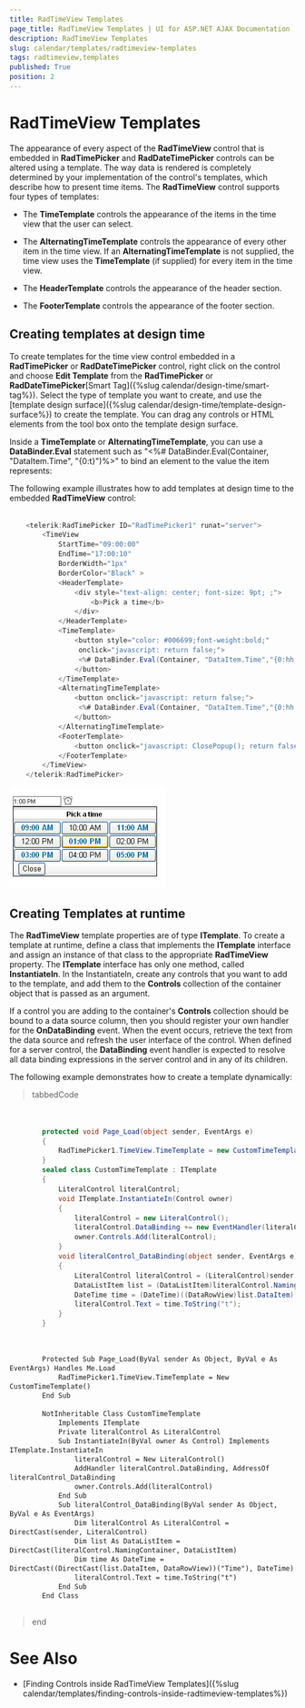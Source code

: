 ```yaml
---
title: RadTimeView Templates
page_title: RadTimeView Templates | UI for ASP.NET AJAX Documentation
description: RadTimeView Templates
slug: calendar/templates/radtimeview-templates
tags: radtimeview,templates
published: True
position: 2
---
```


# RadTimeView Templates



The appearance of every aspect of the __RadTimeView__ control that is embedded in __RadTimePicker__ and __RadDateTimePicker__ controls can be altered using a template. The way data is rendered is completely determined by your implementation of the control's templates, which describe how to present time items. The __RadTimeView__ control supports four types of templates:

* The __TimeTemplate__ controls the appearance of the items in the time view that the user can select.

* The __AlternatingTimeTemplate__ controls the appearance of every other item in the time view. If an __AlternatingTimeTemplate__ is not supplied, the time view uses the __TimeTemplate__ (if supplied) for every item in the time view.

* The __HeaderTemplate__ controls the appearance of the header section.

* The __FooterTemplate__ controls the appearance of the footer section.

## Creating templates at design time

To create templates for the time view control embedded in a __RadTimePicker__ or __RadDateTimePicker__ control, right click on the control and choose __Edit Template__ from the __RadTimePicker__ or __RadDateTimePicker__[Smart Tag]({%slug calendar/design-time/smart-tag%}). Select the type of template you want to create, and use the [template design surface]({%slug calendar/design-time/template-design-surface%}) to create the template. You can drag any controls or HTML elements from the tool box onto the template design surface.

Inside a __TimeTemplate__ or __AlternatingTimeTemplate__, you can use a __DataBinder.Eval__ statement such as "<%# DataBinder.Eval(Container, "DataItem.Time", "{0:t}")%>" to bind an element to the value the item represents:

The following example illustrates how to add templates at design time to the embedded __RadTimeView__ control:

````C#
	     
	<telerik:RadTimePicker ID="RadTimePicker1" runat="server">
	    <TimeView
	        StartTime="09:00:00"
	        EndTime="17:00:10"
	        BorderWidth="1px"
	        BorderColor="Black" >
	        <HeaderTemplate>
	            <div style="text-align: center; font-size: 9pt; ;">
	                <b>Pick a time</b>
	            </div>
	        </HeaderTemplate>
	        <TimeTemplate>
	            <button style="color: #006699;font-weight:bold;"
	             onclick="javascript: return false;">
	             <%# DataBinder.Eval(Container, "DataItem.Time","{0:hh:mm tt}") %>
	            </button>
	        </TimeTemplate>
	        <AlternatingTimeTemplate>
	            <button onclick="javascript: return false;">
	             <%# DataBinder.Eval(Container, "DataItem.Time","{0:hh:mm tt}") %>
	            </button>
	        </AlternatingTimeTemplate>
	        <FooterTemplate>
	            <button onclick="javascript: ClosePopup(); return false;">Close</button>
	        </FooterTemplate>
	    </TimeView>            
	</telerik:RadTimePicker>
````

![Templated RadTimeView](images/TimeViewTemplates.png)

## Creating Templates at runtime

The __RadTimeView__ template properties are of type __ITemplate__. To create a template at runtime, define a class that implements the __ITemplate__ interface and assign an instance of that class to the appropriate __RadTimeView__ property. The __ITemplate__ interface has only one method, called __InstantiateIn__. In the InstantiateIn, create any controls that you want to add to the template, and add them to the __Controls__ collection of the container object that is passed as an argument.

If a control you are adding to the container's __Controls__ collection should be bound to a data source column, then you should register your own handler for the __OnDataBinding__ event. When the event occurs, retrieve the text from the data source and refresh the user interface of the control. When defined for a server control, the __DataBinding__ event handler is expected to resolve all data binding expressions in the server control and in any of its children.

The following example demonstrates how to create a template dynamically:

>tabbedCode

````C#
	
	
	    protected void Page_Load(object sender, EventArgs e)
	    {
	        RadTimePicker1.TimeView.TimeTemplate = new CustomTimeTemplate();
	    }
	    sealed class CustomTimeTemplate : ITemplate
	    {
	        LiteralControl literalControl;
	        void ITemplate.InstantiateIn(Control owner)
	        {
	            literalControl = new LiteralControl();
	            literalControl.DataBinding += new EventHandler(literalControl_DataBinding);
	            owner.Controls.Add(literalControl);
	        }
	        void literalControl_DataBinding(object sender, EventArgs e)
	        {
	            LiteralControl literalControl = (LiteralControl)sender;
	            DataListItem list = (DataListItem)literalControl.NamingContainer;
	            DateTime time = (DateTime)((DataRowView)list.DataItem)["Time"];
	            literalControl.Text = time.ToString("t");
	        }
	    }
````
````VB.NET
	     
	
	    Protected Sub Page_Load(ByVal sender As Object, ByVal e As EventArgs) Handles Me.Load
	        RadTimePicker1.TimeView.TimeTemplate = New CustomTimeTemplate()
	    End Sub
	
	    NotInheritable Class CustomTimeTemplate
	        Implements ITemplate
	        Private literalControl As LiteralControl
	        Sub InstantiateIn(ByVal owner As Control) Implements ITemplate.InstantiateIn
	            literalControl = New LiteralControl()
	            AddHandler literalControl.DataBinding, AddressOf literalControl_DataBinding
	            owner.Controls.Add(literalControl)
	        End Sub
	        Sub literalControl_DataBinding(ByVal sender As Object, ByVal e As EventArgs)
	            Dim literalControl As LiteralControl = DirectCast(sender, LiteralControl)
	            Dim list As DataListItem = DirectCast(literalControl.NamingContainer, DataListItem)
	            Dim time As DateTime = DirectCast((DirectCast(list.DataItem, DataRowView))("Time"), DateTime)
	            literalControl.Text = time.ToString("t")
	        End Sub
	    End Class
	
````
>end

# See Also

 * [Finding Controls inside RadTimeView Templates]({%slug calendar/templates/finding-controls-inside-radtimeview-templates%})
